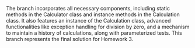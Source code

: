 The branch incorporates all necessary components, including static methods in the Calculator class and instance methods in the Calculation class. It also features an instance of the Calculation class, advanced functionalities like exception handling for division by zero, and a mechanism to maintain a history of calculations, along with parameterized tests. This branch represents the final solution for Homework 3.

